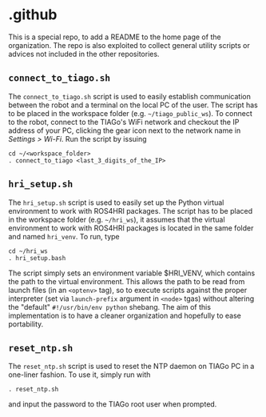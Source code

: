# .github
This is a special repo, to add a README to the home page of the organization.
The repo is also exploited to collect general utility scripts or advices not included in the other repositories.

## `connect_to_tiago.sh`
The `connect_to_tiago.sh` script is used to easily establish communication between the robot and a terminal on the local PC of the user. The script has to be placed in the workspace folder (e.g. `~/tiago_public_ws`).
To connect to the robot, connect to the TIAGo's WiFi network and checkout the IP address of your PC, clicking the gear icon next to the network name in _Settings > Wi-Fi_. Run the script by issuing
```
cd ~/<workspace_folder>
. connect_to_tiago <last_3_digits_of_the_IP> 
```

## `hri_setup.sh`
The `hri_setup.sh` script is used to easily set up the Python virtual environment to work with ROS4HRI packages. The script has to be placed in the workspace folder (e.g. `~/hri_ws`), it assumes that the virtual environment to work with ROS4HRI packages is located in the same folder and named `hri_venv`.
To run, type
```
cd ~/hri_ws
. hri_setup.bash
```
The script simply sets an environment variable $HRI_VENV, which contains the path to the virtual environment. This allows the path to be read from launch files (in an `<optenv>` tag), so to execute scripts against the proper interpreter (set via `launch-prefix` argument in `<node>` tgas) without altering the "default" `#!/usr/bin/env python` shebang. The aim of this implementation is to have a cleaner organization and hopefully to ease portability. 

## `reset_ntp.sh`
The `reset_ntp.sh` script is used to reset the NTP daemon on TIAGo PC in a one-liner fashion. To use it, simply run with
```
. reset_ntp.sh
```
and input the password to the TIAGo root user when prompted.
